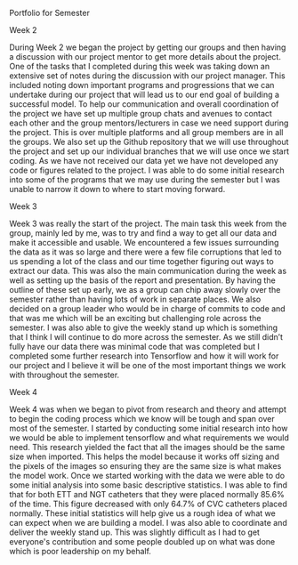 Portfolio for Semester

Week 2

During Week 2 we began the project by getting our groups and then having a discussion with our project mentor to get more details about the project. One of the tasks that I completed during this week was taking down an extensive set of notes during the discussion with our project manager. This included noting down important programs and progressions that we can undertake during our project that will lead us to our end goal of building a successful model. To help our communication and overall coordination of the project we have set up multiple group chats and avenues to contact each other and the group mentors/lecturers in case we need support during the project. This is over multiple platforms and all group members are in all the groups. We also set up the Github repository that we will use throughout the project and set up our individual branches that we will use once we start coding. As we have not received our data yet we have not developed any code or figures related to the project. I was able to do some initial research into some of the programs that we may use during the semester but I was unable to narrow it down to where to start moving forward.

Week 3 

Week 3 was really the start of the project. The main task this week from the group, mainly led by me, was to try and find a way to get all our data and make it accessible and usable. We encountered a few issues surrounding the data as it was so large and there were a few file corruptions that led to us spending a lot of the class and our time together figuring out ways to extract our data. This was also the main communication during the week as well as setting up the basis of the report and presentation. By having the outline of these set up early, we as a group can chip away slowly over the semester rather than having lots of work in separate places. We also decided on a group leader who would be in charge of commits to code and that was me which will be an exciting but challenging role across the semester. I was also able to give the weekly stand up which is something that I think I will continue to do more across the semester. As we still didn’t fully have our data there was minimal code that was completed but I completed some further research into Tensorflow and how it will work for our project and I believe it will be one of the most important things we work with throughout the semester.

Week 4

Week 4 was when we began to pivot from research and theory and attempt to begin the coding process which we know will be tough and span over most of the semester. I started by conducting some initial research into how we would be able to implement tensorflow and what requirements we would need. This research yielded the fact that all the images should be the same size when imported. This helps the model because it works off sizing and the pixels of the images so ensuring they are the same size is what makes the model work. Once we started working with the data we were able to do some initial analysis into some basic descriptive statistics. I was able to find that for both ETT and NGT catheters that they were placed normally 85.6% of the time. This figure decreased with only 64.7% of CVC catheters placed normally. These initial statistics will help give us a rough idea of what we can expect when we are building a model. I was also able to coordinate and deliver the weekly stand up. This was slightly difficult as I had to get everyone's contribution and some people doubled up on what was done which is poor leadership on my behalf.
